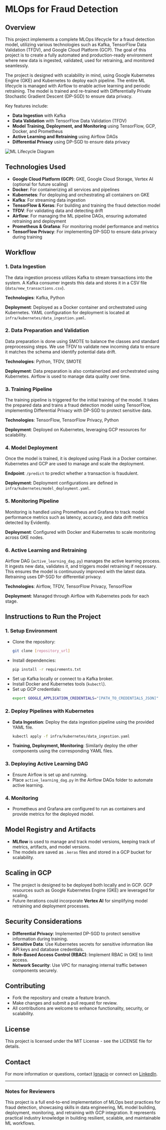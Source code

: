 # MLOps for Fraud Detection

## Overview
This project implements a complete MLOps lifecycle for a fraud detection model, utilizing various technologies such as Kafka, TensorFlow Data Validation (TFDV), and Google Cloud Platform (GCP). The goal of this project is to create a fully automated and production-ready environment where new data is ingested, validated, used for retraining, and monitored seamlessly.

The project is designed with scalability in mind, using Google Kubernetes Engine (GKE) and Kubernetes to deploy each pipeline. The entire ML lifecycle is managed with Airflow to enable active learning and periodic retraining. The model is trained and re-trained with Differentially Private Stochastic Gradient Descent (DP-SGD) to ensure data privacy.

Key features include:
- **Data Ingestion** with Kafka
- **Data Validation** with TensorFlow Data Validation (TFDV)
- **Model Training, Deployment, and Monitoring** using TensorFlow, GCP, Docker, and Prometheus
- **Active Learning and Retraining** using Airflow DAGs
- **Differential Privacy** using DP-SGD to ensure data privacy

![ML Lifecycle Diagram](ml_lifecycle_diagram.png)

## Technologies Used
- **Google Cloud Platform (GCP)**: GKE, Google Cloud Storage, Vertex AI (optional for future scaling)
- **Docker**: For containerizing all services and pipelines
- **Kubernetes**: For deploying and orchestrating all containers on GKE
- **Kafka**: For streaming data ingestion
- **TensorFlow & Keras**: For building and training the fraud detection model
- **TFDV**: For validating data and detecting drift
- **Airflow**: For managing the ML pipeline DAGs, ensuring automated retraining and deployment
- **Prometheus & Grafana**: For monitoring model performance and metrics
- **TensorFlow Privacy**: For implementing DP-SGD to ensure data privacy during training


## Workflow
### 1. Data Ingestion
The data ingestion process utilizes Kafka to stream transactions into the system. A Kafka consumer ingests this data and stores it in a CSV file (`data/new_transactions.csv`).

**Technologies**: Kafka, Python

**Deployment**: Deployed as a Docker container and orchestrated using Kubernetes. YAML configuration for deployment is located at `infra/kubernetes/data_ingestion.yaml`.

### 2. Data Preparation and Validation
Data preparation is done using SMOTE to balance the classes and standard preprocessing steps. We use TFDV to validate new incoming data to ensure it matches the schema and identify potential data drift.

**Technologies**: Python, TFDV, SMOTE

**Deployment**: Data preparation is also containerized and orchestrated using Kubernetes. Airflow is used to manage data quality over time.

### 3. Training Pipeline
The training pipeline is triggered for the initial training of the model. It takes the prepared data and trains a fraud detection model using TensorFlow, implementing Differential Privacy with DP-SGD to protect sensitive data.

**Technologies**: TensorFlow, TensorFlow Privacy, Python

**Deployment**: Deployed on Kubernetes, leveraging GCP resources for scalability.

### 4. Model Deployment
Once the model is trained, it is deployed using Flask in a Docker container. Kubernetes and GCP are used to manage and scale the deployment.

**Endpoint**: `/predict` to predict whether a transaction is fraudulent.

**Deployment**: Deployment configurations are defined in `infra/kubernetes/model_deployment.yaml`.

### 5. Monitoring Pipeline
Monitoring is handled using Prometheus and Grafana to track model performance metrics such as latency, accuracy, and data drift metrics detected by Evidently.

**Deployment**: Configured with Docker and Kubernetes to scale monitoring across GKE nodes.

### 6. Active Learning and Retraining
Airflow DAG (`active_learning_dag.py`) manages the active learning process. It ingests new data, validates it, and triggers model retraining if necessary. This ensures the model is continuously improved with the latest data. Retraining uses DP-SGD for differential privacy.

**Technologies**: Airflow, TFDV, TensorFlow Privacy, TensorFlow

**Deployment**: Managed through Airflow with Kubernetes pods for each stage.

## Instructions to Run the Project
### 1. Setup Environment
- Clone the repository:
  ```bash
  git clone [repository_url]
  ```
- Install dependencies:
  ```bash
  pip install -r requirements.txt
  ```
- Set up Kafka locally or connect to a Kafka broker.
- Install Docker and Kubernetes tools (`kubectl`).
- Set up GCP credentials:
  ```bash
  export GOOGLE_APPLICATION_CREDENTIALS="[PATH_TO_CREDENTIALS_JSON]"
  ```

### 2. Deploy Pipelines with Kubernetes
- **Data Ingestion**: Deploy the data ingestion pipeline using the provided YAML file.
  ```bash
  kubectl apply -f infra/kubernetes/data_ingestion.yaml
  ```
- **Training, Deployment, Monitoring**: Similarly deploy the other components using the corresponding YAML files.

### 3. Deploying Active Learning DAG
- Ensure Airflow is set up and running.
- Place `active_learning_dag.py` in the Airflow DAGs folder to automate active learning.

### 4. Monitoring
- Prometheus and Grafana are configured to run as containers and provide metrics for the deployed model.

## Model Registry and Artifacts
- **MLflow** is used to manage and track model versions, keeping track of metrics, artifacts, and model versions.
- The models are saved as `.keras` files and stored in a GCP bucket for scalability.

## Scaling in GCP
- The project is designed to be deployed both locally and in GCP. GCP resources such as Google Kubernetes Engine (GKE) are leveraged for scaling.
- Future iterations could incorporate **Vertex AI** for simplifying model retraining and deployment processes.

## Security Considerations
- **Differential Privacy**: Implemented DP-SGD to protect sensitive information during training.
- **Sensitive Data**: Use Kubernetes secrets for sensitive information like API keys and database credentials.
- **Role-Based Access Control (RBAC)**: Implement RBAC in GKE to limit access.
- **Network Security**: Use VPC for managing internal traffic between components securely.

## Contributing
- Fork the repository and create a feature branch.
- Make changes and submit a pull request for review.
- All contributions are welcome to enhance functionality, security, or scalability.

## License
This project is licensed under the MIT License - see the LICENSE file for details.

## Contact
For more information or questions, contact [Ignacio](ignacio_zu@outlook.com) or connect on [LinkedIn](https://www.linkedin.com/in/ignacio-z%C3%BA%C3%B1iga/).

---
### Notes for Reviewers
This project is a full end-to-end implementation of MLOps best practices for fraud detection, showcasing skills in data engineering, ML model building, deployment, monitoring, and retraining with GCP integration. It represents practical industry knowledge in building resilient, scalable, and maintainable ML workflows.
